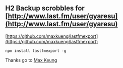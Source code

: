 ## H2 Backup scrobbles for [http://www.last.fm/user/gyaresu](http://www.last.fm/user/gyaresu)

[https://github.com/maxkueng/lastfmexport](https://github.com/maxkueng/lastfmexport)

`npm install lastfmexport -g`

Thanks go to [Max Keung](https://github.com/maxkueng)
